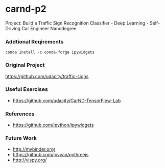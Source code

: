 # carnd-p2
Project: Build a Traffic Sign Recognition Classifier - Deep Learning - Self-Driving Car Engineer Nanodegree

### Addtional Reqirements
```
conda install -c conda-forge ipywidgets
```
### Original Project
https://github.com/udacity/traffic-signs

### Useful Exercises
* https://github.com/udacity/CarND-TensorFlow-Lab

### References
* https://github.com/ipython/ipywidgets

### Future Work
* http://mybinder.org/
* https://github.com/jovyan/pythreejs
* http://vispy.org/
